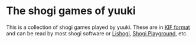 # The shogi games of yuuki

This is a collection of shogi games played by yuuki. These are in [KIF format](https://lishogi.org/explanation/kif) and can be read by most shogi software or [Lishogi](https://lishogi.org/paste), [Shogi Playground](https://play.mogproject.com/), etc.
